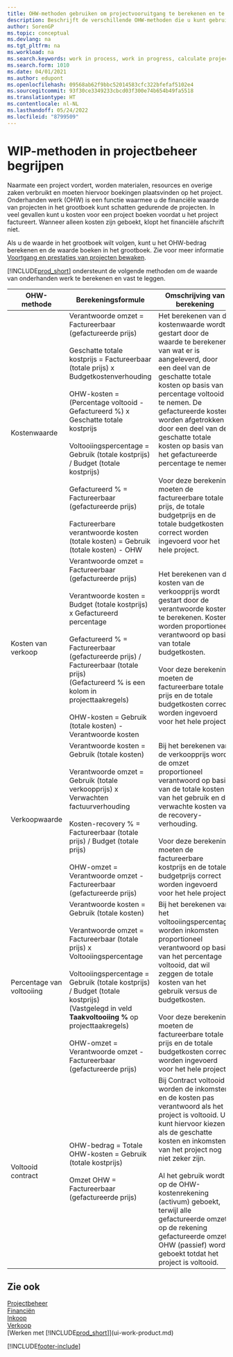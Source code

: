 ```yaml
---
title: OHW-methoden gebruiken om projectvooruitgang te berekenen en te registreren
description: Beschrijft de verschillende OHW-methoden die u kunt gebruiken om financiële gegevens voor lopende projecten te boeken, te controleren en te berekenen die bezig zijn.
author: SorenGP
ms.topic: conceptual
ms.devlang: na
ms.tgt_pltfrm: na
ms.workload: na
ms.search.keywords: work in process, work in progress, calculate project WIP
ms.search.form: 1010
ms.date: 04/01/2021
ms.author: edupont
ms.openlocfilehash: 09568ab62f9bbc52014583cfc322bfefaf5102e4
ms.sourcegitcommit: 93f30ce3349233cbcd03f300e74b654b49fa5518
ms.translationtype: HT
ms.contentlocale: nl-NL
ms.lasthandoff: 05/24/2022
ms.locfileid: "8799509"
---
```

# <a name="understanding-wip-methods-in-project-management"></a>WIP-methoden in projectbeheer begrijpen

Naarmate een project vordert, worden materialen, resources en overige zaken verbruikt en moeten hiervoor boekingen plaatsvinden op het project. Onderhanden werk (OHW) is een functie waarmee u de financiële waarde van projecten in het grootboek kunt schatten gedurende de projecten. In veel gevallen kunt u kosten voor een project boeken voordat u het project factureert. Wanneer alleen kosten zijn geboekt, klopt het financiële afschrift niet.

Als u de waarde in het grootboek wilt volgen, kunt u het OHW-bedrag berekenen en de waarde boeken in het grootboek. Zie voor meer informatie [Voortgang en prestaties van projecten bewaken](projects-how-monitor-progress-performance.md).

[!INCLUDE[prod_short](includes/prod_short.md)] ondersteunt de volgende methoden om de waarde van onderhanden werk te berekenen en vast te leggen.

| OHW-methode | Berekeningsformule | Omschrijving van berekening |
| --- | --- | --- |
| Kostenwaarde |Verantwoorde omzet = Factureerbaar (gefactureerde prijs)<br /><br /> Geschatte totale kostprijs = Factureerbaar (totale prijs) x Budgetkostenverhouding<br /><br /> OHW-kosten = (Percentage voltooid - Gefactureerd %) x Geschatte totale kostprijs<br /><br /> Voltooiingspercentage = Gebruik (totale kostprijs) / Budget (totale kostprijs)<br /><br />Gefactureerd % = Factureerbaar (gefactureerde prijs)<br /><br /> Factureerbare verantwoorde kosten (totale kosten) = Gebruik (totale kosten) - OHW |Het berekenen van de kostenwaarde wordt gestart door de waarde te berekenen van wat er is aangeleverd, door een deel van de geschatte totale kosten op basis van percentage voltooid te nemen. De gefactureerde kosten worden afgetrokken door een deel van de geschatte totale kosten op basis van het gefactureerde percentage te nemen.<br /><br />Voor deze berekening moeten de factureerbare totale prijs, de totale budgetprijs en de totale budgetkosten correct worden ingevoerd voor het hele project. |
| Kosten van verkoop |Verantwoorde omzet = Factureerbaar (gefactureerde prijs)<br /><br /> Verantwoorde kosten = Budget (totale kostprijs) x Gefactureerd percentage<br /><br /> Gefactureerd % = Factureerbaar (gefactureerde prijs) / Factureerbaar (totale prijs)<br /> (Gefactureerd % is een kolom in projecttaakregels)<br /><br /> OHW-kosten = Gebruik (totale kosten) - Verantwoorde kosten |Het berekenen van de kosten van de verkoopprijs wordt gestart door de verantwoorde kosten te berekenen. Kosten worden proportioneel verantwoord op basis van totale budgetkosten.<br /><br /> Voor deze berekening moeten de factureerbare totale prijs en de totale budgetkosten correct worden ingevoerd voor het hele project. |
| Verkoopwaarde |Verantwoorde kosten = Gebruik (totale kosten)<br /><br /> Verantwoorde omzet = Gebruik (totale verkoopprijs) x Verwachten factuurverhouding<br /><br /> Kosten-recovery % = Factureerbaar (totale prijs) / Budget (totale prijs)<br /><br /> OHW-omzet = Verantwoorde omzet - Factureerbaar (gefactureerde prijs) |Bij het berekenen van de verkoopprijs wordt de omzet proportioneel verantwoord op basis van de totale kosten van het gebruik en de verwachte kosten van de recovery-verhouding.<br /><br /> Voor deze berekening moeten de factureerbare kostprijs en de totale budgetprijs correct worden ingevoerd voor het hele project. |
| Percentage van voltooiing |Verantwoorde kosten = Gebruik (totale kosten)<br /><br /> Verantwoorde omzet = Factureerbaar (totale prijs) x Voltooiingspercentage<br /><br /> Voltooiingspercentage = Gebruik (totale kostprijs) / Budget (totale kostprijs)<br /> (Vastgelegd in veld **Taakvoltooiing %** op projecttaakregels)<br /><br /> OHW-omzet = Verantwoorde omzet - Factureerbaar (gefactureerde prijs) |Bij het berekenen van het voltooiingspercentage worden inkomsten proportioneel verantwoord op basis van het percentage voltooid, dat wil zeggen de totale kosten van het gebruik versus de budgetkosten.<br /><br /> Voor deze berekening moeten de factureerbare totale prijs en de totale budgetkosten correct worden ingevoerd voor het hele project. |
| Voltooid contract |OHW-bedrag = Totale OHW-kosten = Gebruik (totale kostprijs)<br /><br /> Omzet OHW = Factureerbaar (gefactureerde prijs) |Bij Contract voltooid worden de inkomsten en de kosten pas verantwoord als het project is voltooid. U kunt hiervoor kiezen als de geschatte kosten en inkomsten van het project nog niet zeker zijn.<br /><br /> Al het gebruik wordt op de OHW-kostenrekening (activum) geboekt, terwijl alle gefactureerde omzet op de rekening gefactureerde omzet OHW (passief) wordt geboekt totdat het project is voltooid. |

## <a name="see-also"></a>Zie ook

[Projectbeheer](projects-manage-projects.md)  
[Financiën](finance.md)  
[Inkoop](purchasing-manage-purchasing.md)  
[Verkoop](sales-manage-sales.md)  
[Werken met [!INCLUDE[prod_short](includes/prod_short.md)]](ui-work-product.md)  


[!INCLUDE[footer-include](includes/footer-banner.md)]